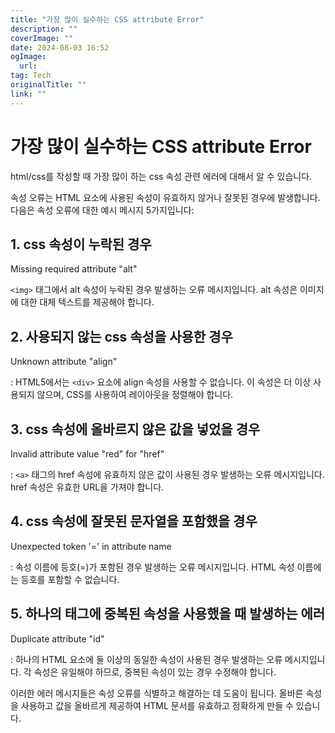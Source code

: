 ```yaml
---
title: "가장 많이 실수하는 CSS attribute Error"
description: ""
coverImage: ""
date: 2024-08-03 16:52
ogImage: 
  url: 
tag: Tech
originalTitle: ""
link: ""
---
```




# 가장 많이 실수하는 CSS attribute Error

html/css를 작성할 때 가장 많이 하는 css 속성 관련 에러에 대해서 알 수 있습니다.

속성 오류는 HTML 요소에 사용된 속성이 유효하지 않거나 잘못된 경우에 발생합니다. 다음은 속성 오류에 대한 예시 메시지 5가지입니다:

## 1. css 속성이 누락된 경우


Missing required attribute "alt"


`<img>` 태그에서 alt 속성이 누락된 경우 발생하는 오류 메시지입니다. alt 속성은 이미지에 대한 대체 텍스트를 제공해야 합니다.

## 2. 사용되지 않는 css 속성을 사용한 경우


Unknown attribute "align"


: HTML5에서는 `<div>` 요소에 align 속성을 사용할 수 없습니다. 이 속성은 더 이상 사용되지 않으며, CSS를 사용하여 레이아웃을 정렬해야 합니다.

<div class="content-ad"></div>

## 3. css 속성에 올바르지 않은 값을 넣었을 경우


Invalid attribute value "red" for "href"


: `<a>` 태그의 href 속성에 유효하지 않은 값이 사용된 경우 발생하는 오류 메시지입니다. href 속성은 유효한 URL을 가져야 합니다.

## 4. css 속성에 잘못된 문자열을 포함했을 경우


Unexpected token '=' in attribute name


: 속성 이름에 등호(=)가 포함된 경우 발생하는 오류 메시지입니다. HTML 속성 이름에는 등호를 포함할 수 없습니다.

## 5. 하나의 태그에 중복된 속성을 사용했을 때 발생하는 에러


Duplicate attribute "id"


: 하나의 HTML 요소에 둘 이상의 동일한 속성이 사용된 경우 발생하는 오류 메시지입니다. 각 속성은 유일해야 하므로, 중복된 속성이 있는 경우 수정해야 합니다.

이러한 에러 메시지들은 속성 오류를 식별하고 해결하는 데 도움이 됩니다. 올바른 속성을 사용하고 값을 올바르게 제공하여 HTML 문서를 유효하고 정확하게 만들 수 있습니다.
